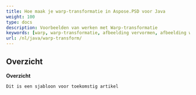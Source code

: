 ```yaml
---
title: Hoe maak je warp-transformatie in Aspose.PSD voor Java
weight: 100
type: docs
description: Voorbeelden van werken met Warp-transformatie
keywords: [warp, warp-transformatie, afbeelding vervormen, afbeelding warp, psd, psd api, java, codesample]
url: /nl/java/warp-transform/
---
```


## **Overzicht**

**Overzicht**
	
	Dit is een sjabloon voor toekomstig artikel
